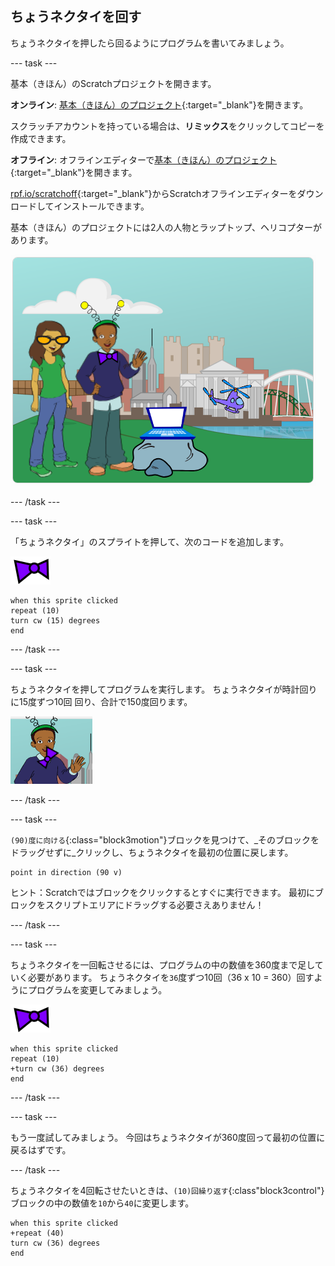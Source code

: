 ## ちょうネクタイを回す

ちょうネクタイを押したら回るようにプログラムを書いてみましょう。

--- task ---

基本（きほん）のScratchプロジェクトを開きます。

**オンライン**: [基本（きほん）のプロジェクト](http://rpf.io/tech-toys-on){:target="_blank"}を開きます。

スクラッチアカウントを持っている場合は、**リミックス**をクリックしてコピーを作成できます。

**オフライン**: オフラインエディターで[基本（きほん）のプロジェクト](http://rpf.io/p/en/tech-toys-go){:target="_blank"}を開きます。

[rpf.io/scratchoff](http://rpf.io/scratchoff){:target="_blank"}からScratchオフラインエディターをダウンロードしてインストールできます。

基本（きほん）のプロジェクトには2人の人物とラップトップ、ヘリコプターがあります。

![基本（きほん）のプロジェクト](images/toys-starter.png)

--- /task ---

--- task ---

「ちょうネクタイ」のスプライトを押して、次のコードを追加します。

![ちょうネクタイのスプライト](images/bowtie-sprite.png)

```blocks3
when this sprite clicked
repeat (10)
turn cw (15) degrees
end
```

--- /task ---


--- task ---

ちょうネクタイを押してプログラムを実行します。 ちょうネクタイが時計回りに15度ずつ10回 回り、合計で150度回ります。

![150度回ったちょうネクタイ](images/toys-bowtie-test.png)

--- /task ---

--- task ---

`(90)度に向ける`{:class="block3motion"}ブロックを見つけて、_そのブロックをドラッグせずに_クリックし、ちょうネクタイを最初の位置に戻します。

```blocks3
point in direction (90 v)
```

ヒント：Scratchではブロックをクリックするとすぐに実行できます。 最初にブロックをスクリプトエリアにドラッグする必要さえありません！

--- /task ---

--- task ---

ちょうネクタイを一回転させるには、プログラムの中の数値を360度まで足していく必要があります。 ちょうネクタイを`36`度ずつ10回（36 x 10 = 360）回すようにプログラムを変更してみましょう。

![ちょうネクタイのスプライト](images/bowtie-sprite.png)

```blocks3
when this sprite clicked
repeat (10)
+turn cw (36) degrees
end
```

--- /task ---

--- task ---

もう一度試してみましょう。 今回はちょうネクタイが360度回って最初の位置に戻るはずです。

--- /task ---

ちょうネクタイを4回転させたいときは、`(10)回繰り返す`{:class"block3control"}ブロックの中の数値を`10`から`40`に変更します。

```blocks3
when this sprite clicked
+repeat (40)
turn cw (36) degrees
end
```
